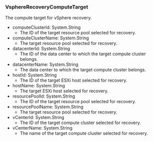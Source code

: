 ### VsphereRecoveryComputeTarget
The compute target for vSphere recovery.

- computeClusterId: System.String
  - The ID of the target resource pool selected for recovery.
- computeClusterName: System.String
  - The target resource pool selected for recovery.
- datacenterId: System.String
  - The ID of the data center to which the target compute cluster belongs.
- datacenterName: System.String
  - The data center to which the target compute cluster belongs.
- hostId: System.String
  - The ID of the target ESXi host selected for recovery.
- hostName: System.String
  - The target ESXi host selected for recovery.
- resourcePoolId: System.String
  - The ID of the target resource pool selected for recovery.
- resourcePoolName: System.String
  - The target resource pool selected for recovery.
- vCenterId: System.String
  - The ID of the target compute cluster selected for recovery.
- vCenterName: System.String
  - The name of the target compute cluster selected for recovery.
